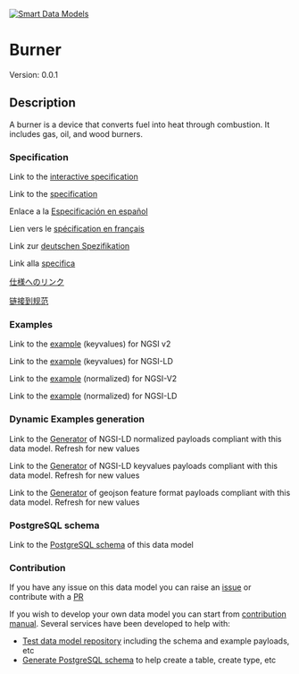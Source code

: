 [![Smart Data Models](https://smartdatamodels.org/wp-content/uploads/2022/01/SmartDataModels_logo.png "Logo")](https://smartdatamodels.org)
# Burner
Version: 0.0.1

## Description 

A burner is a device that converts fuel into heat through combustion. It includes gas, oil, and wood burners.
### Specification

Link to the [interactive specification](https://swagger.lab.fiware.org/?url=https://smart-data-models.github.io/dataModel.S4BLDG/Burner/swagger.yaml)

Link to the [specification](https://github.com/smart-data-models/dataModel.S4BLDG/blob/master/Burner/doc/spec.md)

Enlace a la [Especificación en español](https://github.com/smart-data-models/dataModel.S4BLDG/blob/master/Burner/doc/spec_ES.md)

Lien vers le [spécification en français](https://github.com/smart-data-models/dataModel.S4BLDG/blob/master/Burner/doc/spec_FR.md)

Link zur [deutschen Spezifikation](https://github.com/smart-data-models/dataModel.S4BLDG/blob/master/Burner/doc/spec_DE.md)

Link alla [specifica](https://github.com/smart-data-models/dataModel.S4BLDG/blob/master/Burner/doc/spec_IT.md)

[仕様へのリンク](https://github.com/smart-data-models/dataModel.S4BLDG/blob/master/Burner/doc/spec_JA.md)

[链接到规范](https://github.com/smart-data-models/dataModel.S4BLDG/blob/master/Burner/doc/spec_ZH.md)
### Examples

Link to the [example](https://smart-data-models.github.io/dataModel.S4BLDG/Burner/examples/example.json) (keyvalues) for NGSI v2

Link to the [example](https://smart-data-models.github.io/dataModel.S4BLDG/Burner/examples/example.jsonld) (keyvalues) for NGSI-LD

Link to the [example](https://smart-data-models.github.io/dataModel.S4BLDG/Burner/examples/example-normalized.json) (normalized) for NGSI-V2

Link to the [example](https://smart-data-models.github.io/dataModel.S4BLDG/Burner/examples/example-normalized.jsonld) (normalized) for NGSI-LD
### Dynamic Examples generation

Link to the [Generator](https://smartdatamodels.org/extra/ngsi-ld_generator.php?schemaUrl=https://raw.githubusercontent.com/smart-data-models/dataModel.S4BLDG/master/Burner/schema.json&email=info@smartdatamodels.org) of NGSI-LD normalized payloads compliant with this data model. Refresh for new values

Link to the [Generator](https://smartdatamodels.org/extra/ngsi-ld_generator_keyvalues.php?schemaUrl=https://raw.githubusercontent.com/smart-data-models/dataModel.S4BLDG/master/Burner/schema.json&email=info@smartdatamodels.org) of NGSI-LD keyvalues payloads compliant with this data model. Refresh for new values

Link to the [Generator](https://smartdatamodels.org/extra/geojson_features_generator.php?schemaUrl=https://raw.githubusercontent.com/smart-data-models/dataModel.S4BLDG/master/Burner/schema.json&email=info@smartdatamodels.org) of geojson feature format payloads compliant with this data model. Refresh for new values
### PostgreSQL schema

Link to the [PostgreSQL schema](https://smart-data-models.github.io/dataModel.S4BLDG/Burner/schema.sql) of this data model
### Contribution

 If you have any issue on this data model you can raise an [issue](https://github.com/smart-data-models/dataModel.S4BLDG/issues)  or contribute with a [PR](https://github.com/smart-data-models/dataModel.S4BLDG/pulls)

 If you wish to develop your own data model you can start from [contribution manual](https://bit.ly/contribution_manual). Several services have been developed to help with: 
 - [Test data model repository](https://smartdatamodels.org/index.php/data-models-contribution-api/) including the schema and example payloads, etc
 - [Generate PostgreSQL schema](https://smartdatamodels.org/index.php/sql-service/) to help create a table, create type, etc
